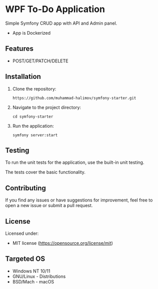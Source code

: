 # WPF To-Do Application

Simple Symfony CRUD app with API and Admin panel.
- App is Dockerized

## Features

- POST/GET/PATCH/DELETE

## Installation

1. Clone the repository:
   ```
   https://github.com/muhammad-halimov/symfony-starter.git
   ```
2. Navigate to the project directory:
   ```
   cd symfony-starter
   ```
3. Run the application:
   ```
   symfony server:start
   ```

## Testing

To run the unit tests for the application, use the built-in unit testing.

The tests cover the basic functionality.

## Contributing

If you find any issues or have suggestions for improvement, feel free to open a new issue or submit a pull request.

## License

Licensed under:

* MIT license (https://opensource.org/license/mit)

## Targeted OS

- Windows NT 10/11
- GNU/Linux - Distributions
- BSD/Mach - macOS
